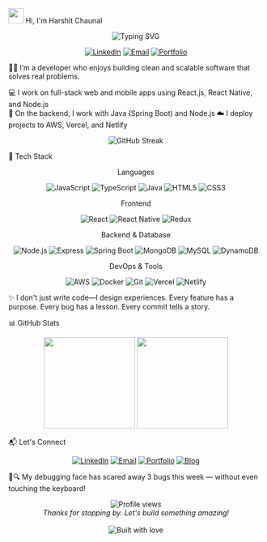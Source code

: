 <img src="https://raw.githubusercontent.com/MartinHeinz/MartinHeinz/master/wave.gif" width="30px"> Hi, I'm Harshit Chaunal
<div align="center">
  <img src="https://readme-typing-svg.herokuapp.com?font=Fira+Code&weight=500&size=24&pause=1000&color=2E97CB&center=true&vCenter=true&random=false&width=500&lines=Software+Engineer;Full-Stack+Developer;Mobile+Developer;" alt="Typing SVG" />
</div>
<p align="center">
  <a href="https://www.linkedin.com/in/harshitchaunal/" target="_blank"><img src="https://img.shields.io/badge/LinkedIn-0077B5?style=for-the-badge&logo=linkedin&logoColor=white" alt="LinkedIn" /></a>
  <a href="mailto:harshitchaunal123@gmail.com" target="_blank"><img src="https://img.shields.io/badge/Email-D14836?style=for-the-badge&logo=gmail&logoColor=white" alt="Email" /></a>
  <a href="#" target="_blank"><img src="https://img.shields.io/badge/Portfolio-000000?style=for-the-badge&logo=vercel&logoColor=white" alt="Portfolio" /></a>
</p>

👨‍💻 I’m a developer who enjoys building clean and scalable software that solves real problems.

💻 I work on full-stack web and mobile apps using React.js, React Native, and Node.js
<br>
🔧 On the backend, I work with Java (Spring Boot) and Node.js
☁️ I deploy projects to AWS, Vercel, and Netlify

<div align="center">
  <img src="https://github-readme-streak-stats.herokuapp.com/?user=harshitchaunal321&theme=tokyonight" alt="GitHub Streak" />
</div>

🧰 Tech Stack
<div align="center">
Languages
<p>
  <img src="https://img.shields.io/badge/JavaScript-F7DF1E?style=for-the-badge&logo=javascript&logoColor=black" alt="JavaScript" />
  <img src="https://img.shields.io/badge/TypeScript-3178C6?style=for-the-badge&logo=typescript&logoColor=white" alt="TypeScript" />
  <img src="https://img.shields.io/badge/Java-ED8B00?style=for-the-badge&logo=openjdk&logoColor=white" alt="Java" />
  <img src="https://img.shields.io/badge/HTML5-E34F26?style=for-the-badge&logo=html5&logoColor=white" alt="HTML5" />
  <img src="https://img.shields.io/badge/CSS3-1572B6?style=for-the-badge&logo=css3&logoColor=white" alt="CSS3" />
</p>
Frontend
<p>
  <img src="https://img.shields.io/badge/React-20232A?style=for-the-badge&logo=react&logoColor=61DAFB" alt="React" />
  <img src="https://img.shields.io/badge/React_Native-20232A?style=for-the-badge&logo=react&logoColor=61DAFB" alt="React Native" />
  <img src="https://img.shields.io/badge/Redux-764ABC?style=for-the-badge&logo=redux&logoColor=white" alt="Redux" />
</p>
Backend & Database
<p>
  <img src="https://img.shields.io/badge/Node.js-339933?style=for-the-badge&logo=nodedotjs&logoColor=white" alt="Node.js" />
  <img src="https://img.shields.io/badge/Express-000000?style=for-the-badge&logo=express&logoColor=white" alt="Express" />
  <img src="https://img.shields.io/badge/Spring_Boot-6DB33F?style=for-the-badge&logo=spring-boot&logoColor=white" alt="Spring Boot" />
  <img src="https://img.shields.io/badge/MongoDB-47A248?style=for-the-badge&logo=mongodb&logoColor=white" alt="MongoDB" />
  <img src="https://img.shields.io/badge/MySQL-4479A1?style=for-the-badge&logo=mysql&logoColor=white" alt="MySQL" /> 
  <img src="https://img.shields.io/badge/Amazon_DynamoDB-4053D6?style=for-the-badge&logo=amazondynamodb&logoColor=white" alt="DynamoDB" />
</p>
DevOps & Tools
<p>
  <img src="https://img.shields.io/badge/AWS-FF9900?style=for-the-badge&logo=amazonaws&logoColor=white" alt="AWS" />
  <img src="https://img.shields.io/badge/Docker-2496ED?style=for-the-badge&logo=docker&logoColor=white" alt="Docker" />
  <img src="https://img.shields.io/badge/Git-F05032?style=for-the-badge&logo=git&logoColor=white" alt="Git" />
  <img src="https://img.shields.io/badge/Vercel-000000?style=for-the-badge&logo=vercel&logoColor=white" alt="Vercel" />
  <img src="https://img.shields.io/badge/Netlify-00C7B7?style=for-the-badge&logo=netlify&logoColor=white" alt="Netlify" />
</p>
</div>

✨ I don't just write code—I design experiences. Every feature has a purpose. Every bug has a lesson. Every commit tells a story.


📊 GitHub Stats
<div align="center">
  <img height="180em" src="https://github-readme-stats.vercel.app/api?username=harshitchaunal321&show_icons=true&theme=tokyonight&include_all_commits=true&count_private=true" />
  <img height="180em" src="https://github-readme-stats.vercel.app/api/top-langs/?username=harshitchaunal321&layout=compact&langs_count=7&theme=tokyonight" />
</div>


📬 Let's Connect
<p align="center">
  <a href="https://www.linkedin.com/in/harshitchaunal/" target="_blank"><img src="https://img.shields.io/badge/LinkedIn-Harshit_Chaunal-0077B5?style=for-the-badge&logo=linkedin&logoColor=white" alt="LinkedIn" /></a>
  <a href="mailto:harshitchaunal123@gmail.com" target="_blank"><img src="https://img.shields.io/badge/Email-Contact_Me-D14836?style=for-the-badge&logo=gmail&logoColor=white" alt="Email" /></a>
  <a href="#" target="_blank"><img src="https://img.shields.io/badge/Portfolio-Coming_Soon-000000?style=for-the-badge&logo=vercel&logoColor=white" alt="Portfolio" /></a>
  <a href="#" target="_blank"> <img src="https://img.shields.io/badge/Blog-Tech_Insights-1DA1F2?style=for-the-badge&logo=hashnode&logoColor=white" alt="Blog" /></a>
</p>


🐞🔍 My debugging face has scared away 3 bugs this week — without even touching the keyboard!

<div align="center">
  <img src="https://komarev.com/ghpvc/?username=harshitchaunal321&color=blueviolet&style=flat-square&label=Profile+Views" alt="Profile views" />
</div>

<div align="center">
  <i>Thanks for stopping by. Let's build something amazing!</i>
  <br><br>
  <img src="https://forthebadge.com/images/badges/built-with-love.svg" alt="Built with love" />
</div>
